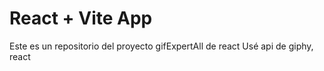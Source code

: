 # React + Vite App 

Este es un repositorio del proyecto gifExpertAll de react
Usé api de giphy, react 

